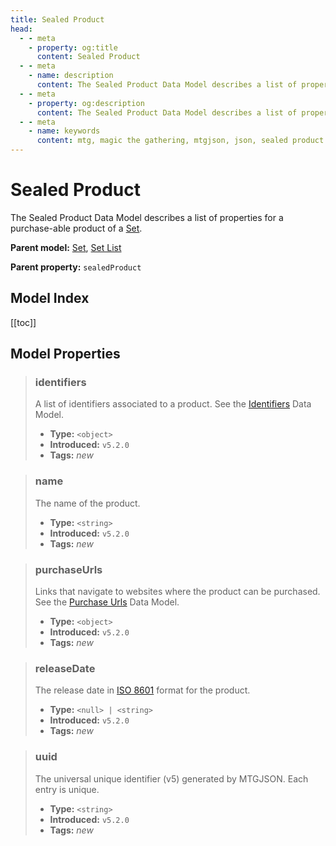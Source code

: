 ```yaml
---
title: Sealed Product
head:
  - - meta
    - property: og:title
      content: Sealed Product
  - - meta
    - name: description
      content: The Sealed Product Data Model describes a list of properties for a purchase-able product of a Set.
  - - meta
    - property: og:description
      content: The Sealed Product Data Model describes a list of properties for a purchase-able product of a Set.
  - - meta
    - name: keywords
      content: mtg, magic the gathering, mtgjson, json, sealed product
---
```


# Sealed Product

The Sealed Product Data Model describes a list of properties for a purchase-able product of a [Set](/data-models/set/).

**Parent model:** [Set](/data-models/set/), [Set List](/data-models/set-list/)  

**Parent property:** `sealedProduct`

## Model Index

<PropertyToggler/>

[[toc]]

## Model Properties

> ### identifiers
>
> A list of identifiers associated to a product. See the [Identifiers](/data-models/identifiers/) Data Model.
>
> - **Type:** `<object>`
> - **Introduced:** `v5.2.0`
> - **Tags:** <i class="new">new</i>

> ### name
>
> The name of the product.
>
> - **Type:** `<string>`
> - **Introduced:** `v5.2.0`
> - **Tags:** <i class="new">new</i>

> ### purchaseUrls
>
> Links that navigate to websites where the product can be purchased. See the [Purchase Urls](/data-models/purchase-urls/) Data Model.
>
> - **Type:** `<object>`
> - **Introduced:** `v5.2.0`
> - **Tags:** <i class="new">new</i>

> ### releaseDate
>
> The release date in [ISO 8601](https://www.iso.org/iso-8601-date-and-time-format.html) format for the product.
>
> - **Type:** `<null> | <string>`
> - **Introduced:** `v5.2.0`
> - **Tags:** <i class="new">new</i>

> ### uuid
>
> The universal unique identifier (v5) generated by MTGJSON. Each entry is unique.
>
> - **Type:** `<string>`
> - **Introduced:** `v5.2.0`
> - **Tags:** <i class="new">new</i>
